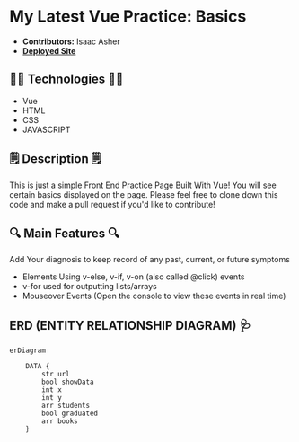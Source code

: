 # My Latest Vue Practice: Basics

- **Contributors:** Isaac Asher
- [**Deployed Site**](https://basic-vue-practice.vercel.app/https://basic-vue-practice.vercel.app/)

## 🧑‍💻 Technologies 🧑‍💻

- Vue 
- HTML
- CSS
- JAVASCRIPT

## 🗒️ Description 🗒️

This is just a simple Front End Practice Page Built With Vue! You will see certain basics displayed on the page. Please feel free to clone down this code and make a pull request if you'd like to contribute!

## 🔍 Main Features 🔍
Add Your diagnosis to keep record of any past, current, or future symptoms

- Elements Using v-else, v-if, v-on (also called @click) events
- v-for used for outputting lists/arrays
- Mouseover Events (Open the console to view these events in real time)

## ERD (ENTITY RELATIONSHIP DIAGRAM) 🩺
``` mermaid
erDiagram
    
    DATA {
        str url
        bool showData
        int x
        int y
        arr students
        bool graduated
        arr books
    }
```